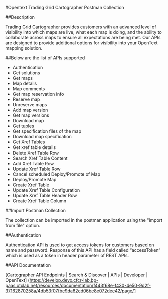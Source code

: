 #Opentext Trading Grid Cartographer Postman Collection

##Description

Trading Grid Cartographer provides customers with an advanced level of visibility into which maps are live, what each map is doing, and the ability to collaborate across maps to ensure all expectations are being met. Our APIs are designed to provide additional options for visibility into your OpenText mapping solution.


##Below are the list of APIs supported

- Authentication
- Get solutions
- Get maps
- Map details
- Map comments
- Get map reservation info
- Reserve map
- Unreserve maps
- Add map version
- Get map versions
- Download map
- Get tuples
- Get specification files of the map
- Download map specification
- Get Xref Tables
- Get xref table details
- Delete Xref Table Row
- Search Xref Table Content
- Add Xref Table Row
- Update Xref Table Row
- Cancel scheduled Deploy/Promote of Map
- Deploy/Promote Map
- Create Xref Table
- Update Xref Table Configuration
- Update Xref Table Header Row
- Create Xref Table Column

##Import Postman Collection

The collection can be imported in the postman application using the "import from file" option.

##Authentication

Authentication API is used to get access tokens for customers based on name and password. Response of this API has a field called “accessToken” which is used as a token in header parameter of REST APIs.

##API Documentation

[Cartographer API Endpoints | Search & Discover | APIs | Developer | OpenText] (https://develop.devx.cfcr-lab.bp-paas.otxlab.net/resources/documentation/f443f68e-f430-4e50-9d2f-37162870258a/4db53f07fbe9da82cd06be8e072dee42/page/1